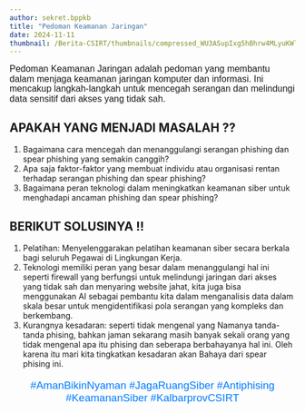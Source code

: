 ```yaml
---
author: sekret.bppkb
title: "Pedoman Keamanan Jaringan"
date: 2024-11-11
thumbnail: /Berita-CSIRT/thumbnails/compressed_WU3ASupIxg5hBhrw4MLyuKWlRFEB8AYwX2n2s3Rc.png
---
```


<p style="line-height: 1.1;"><span style="font-size: 12pt; font-family: 'Poppins', sans-serif;">Pedoman Keamanan Jaringan adalah pedoman yang membantu dalam menjaga keamanan jaringan komputer dan informasi. Ini mencakup langkah-langkah untuk mencegah serangan dan melindungi data sensitif dari akses yang tidak sah.</span></p>

<h2>APAKAH YANG MENJADI MASALAH ??</h2>
<ol>
  <li>Bagaimana cara mencegah dan menanggulangi serangan phishing dan spear phishing yang semakin canggih?</li>
  <li>Apa saja faktor-faktor yang membuat individu atau organisasi rentan terhadap serangan phishing dan spear phishing?</li>
  <li>Bagaimana peran teknologi dalam meningkatkan keamanan siber untuk menghadapi ancaman phishing dan spear phishing?</li>
</ol>

<h2>BERIKUT SOLUSINYA !!</h2>
<ol>
  <li>Pelatihan: Menyelenggarakan pelatihan keamanan siber secara berkala bagi seluruh Pegawai di Lingkungan Kerja.</li>
  <li>Teknologi memiliki peran yang besar dalam menanggulangi hal ini seperti firewall yang berfungsi untuk melindungi jaringan dari akses yang tidak sah dan menyaring website jahat, kita juga bisa menggunakan AI sebagai pembantu kita dalam menganalisis data dalam skala besar untuk mengidentifikasi pola serangan yang kompleks dan berkembang.</li>
  <li>Kurangnya kesadaran: seperti tidak mengenal yang Namanya tanda-tanda phising, bahkan jaman sekarang masih banyak sekali orang yang tidak mengenal apa itu phising dan seberapa berbahayanya hal ini. Oleh karena itu mari kita tingkatkan kesadaran akan Bahaya dari spear phising ini.</li>
</ol>

<p style="text-align: center; font-size: 14pt; font-family: 'Poppins', sans-serif; color: #007BFF;">#AmanBikinNyaman #JagaRuangSiber #Antiphising #KeamananSiber #KalbarprovCSIRT</p>
